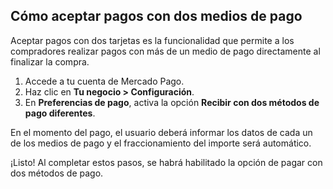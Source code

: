 ## Cómo aceptar pagos con dos medios de pago

Aceptar pagos con dos tarjetas es la funcionalidad que permite a los compradores realizar pagos con más de un medio de pago directamente al finalizar la compra.

1. Accede a tu cuenta de Mercado Pago.
2. Haz clic en **Tu negocio > Configuración**. 
3. En **Preferencias de pago**, activa la opción **Recibir con dos métodos de pago diferentes**.

En el momento del pago, el usuario deberá informar los datos de cada un de los medios de pago y el fraccionamiento del importe será automático.

¡Listo! Al completar estos pasos, se habrá habilitado la opción de pagar con dos métodos de pago.
